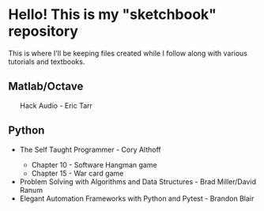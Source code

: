 <h1>Hello! This is my "sketchbook" repository</h1>
<p>This is where I'll be keeping files created while I follow along 
with various tutorials and textbooks.</p>
<h2>Matlab/Octave</h2>
	<ul>Hack Audio - Eric Tarr</ul>
<h2>Python</h2>
	<ul>
	<li>The Self Taught Programmer - Cory Althoff</li>
		<ul>
		<li>Chapter 10 - Software Hangman game</li>
		<li>Chapter 15 - War card game</li>
		</ul>
	<li>Problem Solving with Algorithms and Data Structures - Brad Miller/David Ranum</li>
	<li>Elegant Automation Frameworks with Python and Pytest - Brandon Blair</li>
	</ul>
